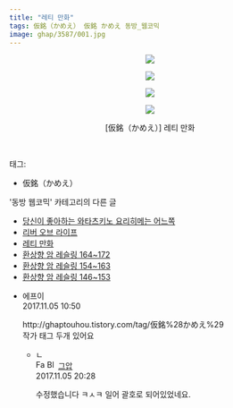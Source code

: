 ```yaml
---
title: "레티 만화"
tags: 仮銘（かめえ） 仮銘 かめえ 동방_웹코믹
image: ghap/3587/001.jpg
---
```

<div class="article">
<p style="text-align: center; clear: none; float: none;"><img src="{{ site.nasurl }}/ghap/3587/001.jpg"/></p>
<p style="text-align: center; clear: none; float: none;"><img src="{{ site.nasurl }}/ghap/3587/002.jpg"/></p>
<p style="text-align: center; clear: none; float: none;"><img src="{{ site.nasurl }}/ghap/3587/003.jpg"/></p>
<p style="text-align: center; clear: none; float: none;"><img src="{{ site.nasurl }}/ghap/3587/004.jpg"/></p>
<p style="text-align: center; clear: none; float: none;">[仮銘（かめえ）] 레티 만화</p>
<p><br/></p>
</div><div class="tagTrail">
<p>태그: </p>
<ul>
<li>仮銘（かめえ）</li>
</ul>
</div><div class="another">
<p>'동방 웹코믹' 카테고리의 다른 글</p>
<ul>
<li><a href="/2017-07-21-ghap_3590">당신이 좋아하는 와타츠키노 요리히메는 어느쪽</a></li>
<li><a href="/2017-07-21-ghap_3588">리버 오브 라이프</a></li>
<li><a href="/2017-07-21-ghap_3587">레티 만화</a></li>
<li><a href="/2017-07-20-ghap_3582">환상향 암 레슬링 164~172</a></li>
<li><a href="/2017-07-20-ghap_3581">환상향 암 레슬링 154~163</a></li>
<li><a href="/2017-07-20-ghap_3580">환상향 암 레슬링 146~153</a></li>
</ul>
</div><div class="cb_module cb_fluid">
<div class="cb_wrt cb_profile">
<div class="comment">
<ul>
<li class="cb_thumb_off" id="comment15123083">
<div class="cb_comment_area">
<div class="cb_info_area">
<div class="cb_section">
<span class="cb_nick_name">에프이</span>
</div>
<div class="cb_section">
<span class="cb_date">2017.11.05 10:50 </span>
</div>
</div>
<div class="cb_dsc_comment">
<p class="cb_dsc">
											http://ghaptouhou.tistory.com/tag/仮銘%28かめえ%29<br/>
작가 태그 두개 있어요
										</p>
</div>
<ul>
<li class="cb_thumb_off" id="comment15123393">
<span class="cb_bu_subnode">ㄴ</span>
<div class="cb_comment_area">
<div class="cb_info_area">
<div class="cb_section">
<span class="cb_nick_name"><img alt="Favicon of https://ghaptouhou.tistory.com" height="16" onerror="this.onerror=null;this.parentNode.removeChild(this)" src="https://ghaptouhou.tistory.com/favicon.ico" width="16"/> <img alt="BlogIcon" height="16" onerror="this.parentNode.removeChild(this)" src="https://ghaptouhou.tistory.com/index.gif" width="16"/> <a href="https://ghaptouhou.tistory.com" onclick="return openLinkInNewWindow(this)"> 그압</a><span class="tistoryProfileLayerTrigger" onclick='TistoryProfile.show(event, this, {"title":"\uc800\uae30 \uc774\uac70 \ub098\uc911\uc5d0 \uc218\uc815 \uac00\ub2a5\ud558\ub098\uc694","url":"https:\/\/ghap.tistory.com","nickname":"\uadf8\uc555","items":[]}); return false;'></span></span>
</div>
<div class="cb_section">
<span class="cb_date">2017.11.05 20:28 </span>
</div>
</div>
<div class="cb_dsc_comment">
<p class="cb_dsc">
																수정했습니다 ㅋㅅㅋ 일어 괄호로 되어있었네요.
															</p>
</div>
</div>
</li>
</ul>
</div></li>
</ul>
</div>
</div><!-- commentList close -->
</div>